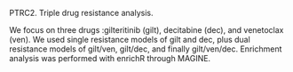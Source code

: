 PTRC2. Triple drug resistance analysis. 

We focus on three drugs :gilteritinib (gilt), decitabine (dec), and venetoclax (ven).  We used single resistance models of gilt and dec, plus dual resistance models of gilt/ven, gilt/dec, and finally gilt/ven/dec. Enrichment analysis was performed with enrichR through MAGINE. 
